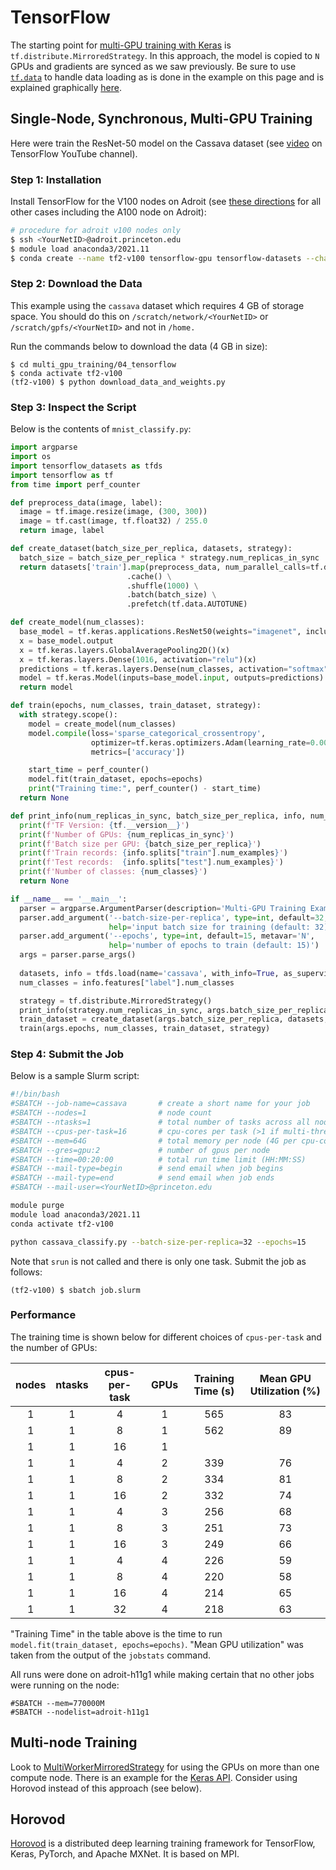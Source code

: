 # TensorFlow

The starting point for [multi-GPU training with Keras](https://www.tensorflow.org/tutorials/distribute/keras) is `tf.distribute.MirroredStrategy`. In this approach, the model is copied to `N` GPUs and gradients are synced as we saw previously. Be sure to use [`tf.data`](https://www.tensorflow.org/api_docs/python/tf/data) to handle data loading as is done in the example on this page and is explained graphically [here](https://colab.research.google.com/github/tensorflow/docs/blob/master/site/en/guide/data_performance.ipynb#scrollTo=i3NtGI3r-jLp).

## Single-Node, Synchronous, Multi-GPU Training

Here were train the ResNet-50 model on the Cassava dataset (see [video](https://www.youtube.com/watch?v=xzSCvXDcX68) on TensorFlow YouTube channel).

### Step 1: Installation

Install TensorFlow for the V100 nodes on Adroit (see [these directions](https://researchcomputing.princeton.edu/support/knowledge-base/tensorflow#install) for all other cases including the A100 node on Adroit):

```bash
# procedure for adroit v100 nodes only
$ ssh <YourNetID>@adroit.princeton.edu
$ module load anaconda3/2021.11
$ conda create --name tf2-v100 tensorflow-gpu tensorflow-datasets --channel conda-forge -y
```

### Step 2: Download the Data

This example using the `cassava` dataset which requires 4 GB of storage space. You should do this on `/scratch/network/<YourNetID>` or `/scratch/gpfs/<YourNetID>` and not in `/home.`

Run the commands below to download the data (4 GB in size):

```
$ cd multi_gpu_training/04_tensorflow
$ conda activate tf2-v100
(tf2-v100) $ python download_data_and_weights.py
```

### Step 3: Inspect the Script

Below is the contents of `mnist_classify.py`:

```python
import argparse
import os
import tensorflow_datasets as tfds
import tensorflow as tf
from time import perf_counter

def preprocess_data(image, label):
  image = tf.image.resize(image, (300, 300))
  image = tf.cast(image, tf.float32) / 255.0
  return image, label

def create_dataset(batch_size_per_replica, datasets, strategy):
  batch_size = batch_size_per_replica * strategy.num_replicas_in_sync
  return datasets['train'].map(preprocess_data, num_parallel_calls=tf.data.AUTOTUNE) \
                          .cache() \
                          .shuffle(1000) \
                          .batch(batch_size) \
                          .prefetch(tf.data.AUTOTUNE)

def create_model(num_classes):
  base_model = tf.keras.applications.ResNet50(weights="imagenet", include_top=False)
  x = base_model.output
  x = tf.keras.layers.GlobalAveragePooling2D()(x)
  x = tf.keras.layers.Dense(1016, activation="relu")(x)
  predictions = tf.keras.layers.Dense(num_classes, activation="softmax")(x)
  model = tf.keras.Model(inputs=base_model.input, outputs=predictions)
  return model

def train(epochs, num_classes, train_dataset, strategy):
  with strategy.scope():
    model = create_model(num_classes)
    model.compile(loss='sparse_categorical_crossentropy',
                  optimizer=tf.keras.optimizers.Adam(learning_rate=0.0001),
                  metrics=['accuracy'])

    start_time = perf_counter()
    model.fit(train_dataset, epochs=epochs)
    print("Training time:", perf_counter() - start_time)
  return None

def print_info(num_replicas_in_sync, batch_size_per_replica, info, num_classes):
  print(f'TF Version: {tf.__version__}')
  print(f'Number of GPUs: {num_replicas_in_sync}')
  print(f'Batch size per GPU: {batch_size_per_replica}')
  print(f'Train records: {info.splits["train"].num_examples}')
  print(f'Test records:  {info.splits["test"].num_examples}')
  print(f'Number of classes: {num_classes}')
  return None

if __name__ == '__main__':
  parser = argparse.ArgumentParser(description='Multi-GPU Training Example')
  parser.add_argument('--batch-size-per-replica', type=int, default=32, metavar='N',
                      help='input batch size for training (default: 32)')
  parser.add_argument('--epochs', type=int, default=15, metavar='N',
                      help='number of epochs to train (default: 15)')
  args = parser.parse_args()
  
  datasets, info = tfds.load(name='cassava', with_info=True, as_supervised=True, data_dir=".")
  num_classes = info.features["label"].num_classes

  strategy = tf.distribute.MirroredStrategy()
  print_info(strategy.num_replicas_in_sync, args.batch_size_per_replica, info, num_classes)
  train_dataset = create_dataset(args.batch_size_per_replica, datasets, strategy)
  train(args.epochs, num_classes, train_dataset, strategy)
```

### Step 4: Submit the Job

Below is a sample Slurm script:

```bash
#!/bin/bash
#SBATCH --job-name=cassava       # create a short name for your job
#SBATCH --nodes=1                # node count
#SBATCH --ntasks=1               # total number of tasks across all nodes
#SBATCH --cpus-per-task=16       # cpu-cores per task (>1 if multi-threaded tasks)
#SBATCH --mem=64G                # total memory per node (4G per cpu-core is default)
#SBATCH --gres=gpu:2             # number of gpus per node
#SBATCH --time=00:20:00          # total run time limit (HH:MM:SS)
#SBATCH --mail-type=begin        # send email when job begins
#SBATCH --mail-type=end          # send email when job ends
#SBATCH --mail-user=<YourNetID>@princeton.edu

module purge
module load anaconda3/2021.11
conda activate tf2-v100

python cassava_classify.py --batch-size-per-replica=32 --epochs=15
```

Note that `srun` is not called and there is only one task. Submit the job as follows:

```
(tf2-v100) $ sbatch job.slurm
```

### Performance

The training time is shown below for different choices of `cpus-per-task` and the number of GPUs:

| nodes         | ntasks        | cpus-per-task | GPUs    | Training Time (s) |  Mean GPU Utilization (%) |
|:-------------:|:-------------:|:------------:|:--------:|:-----------------:|:-------------------------:|
| 1             |     1         | 4            |  1       | 565               | 83 |
| 1             |     1         | 8            |  1       | 562               | 89 |
| 1             |     1         | 16           |  1       |                |  |
| 1             |     1         | 4            |  2       | 339               | 76 |
| 1             |     1         | 8            |  2       | 334               | 81 |
| 1             |     1         | 16           |  2       | 332               | 74 |
| 1             |     1         | 4            |  3       | 256               | 68 |
| 1             |     1         | 8            |  3       | 251               | 73 |
| 1             |     1         | 16           |  3       | 249               | 66 |
| 1             |     1         | 4            |  4       | 226               | 59 |
| 1             |     1         | 8            |  4       | 220               | 58 |
| 1             |     1         | 16           |  4       | 214               | 65 |
| 1             |     1         | 32           |  4       | 218               | 63 |

"Training Time" in the table above is the time to run `model.fit(train_dataset, epochs=epochs)`. "Mean GPU utilization" was taken from the output of the `jobstats` command.

All runs were done on adroit-h11g1 while making certain that no other jobs were running on the node:

```
#SBATCH --mem=770000M
#SBATCH --nodelist=adroit-h11g1
```

## Multi-node Training

Look to [MultiWorkerMirroredStrategy](https://www.tensorflow.org/guide/distributed_training#multiworkermirroredstrategy) for using the GPUs on more than one compute node. There is an example for the [Keras API](https://www.tensorflow.org/tutorials/distribute/multi_worker_with_keras). Consider using Horovod instead of this approach (see below).

## Horovod

[Horovod](https://horovod.ai/) is a distributed deep learning training framework for TensorFlow, Keras, PyTorch, and Apache MXNet. It is based on MPI.
